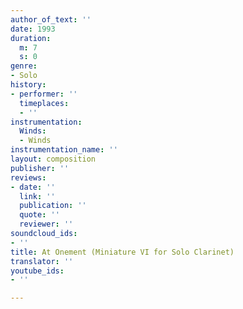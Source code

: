 ```yaml
---
author_of_text: ''
date: 1993
duration:
  m: 7
  s: 0
genre:
- Solo
history:
- performer: ''
  timeplaces:
  - ''
instrumentation:
  Winds:
  - Winds
instrumentation_name: ''
layout: composition
publisher: ''
reviews:
- date: ''
  link: ''
  publication: ''
  quote: ''
  reviewer: ''
soundcloud_ids:
- ''
title: At Onement (Miniature VI for Solo Clarinet)
translator: ''
youtube_ids:
- ''

---
```

